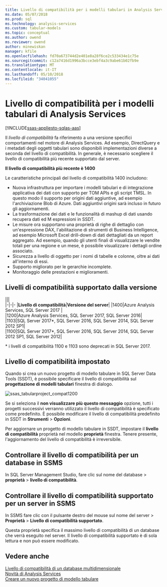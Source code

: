 ```yaml
---
title: Livello di compatibilità per i modelli tabulari in Analysis Services | Documenti Microsoft
ms.date: 05/07/2018
ms.prod: sql
ms.technology: analysis-services
ms.custom: tabular-models
ms.topic: conceptual
ms.author: owend
ms.reviewer: owend
author: minewiskan
manager: kfile
ms.openlocfilehash: fd70a673744d2e401e8a28f6ce2c533434e1c75e
ms.sourcegitcommit: c12a7416d1996a3bcce3ebf4a3c9abe61b02fb9e
ms.translationtype: MT
ms.contentlocale: it-IT
ms.lasthandoff: 05/10/2018
ms.locfileid: "34041055"
---
```

# <a name="compatibility-level-for-analysis-services-tabular-models"></a>Livello di compatibilità per i modelli tabulari di Analysis Services
[!INCLUDE[ssas-appliesto-sqlas-aas](../../includes/ssas-appliesto-sqlas-aas.md)]

  Il *livello di compatibilità* fa riferimento a una versione specifici comportamenti nel motore di Analysis Services. Ad esempio, DirectQuery e i metadati degli oggetti tabulari sono disponibili implementazioni diverse a seconda del livello di compatibilità. In generale, è necessario scegliere il livello di compatibilità più recente supportato dal server.

  **Il livello di compatibilità più recente è 1400** 
  
Le caratteristiche principali del livello di compatibilità 1400 includono:

*  Nuova infrastruttura per importare i modelli tabulari e di integrazione applicativa dei dati con supporto per TOM APIs e gli script TMSL. In questo modo il supporto per origini dati aggiuntive, ad esempio l'archiviazione Blob di Azure. Dati aggiuntivi origini sarà incluso in futuro gli aggiornamenti.
*  La trasformazione dei dati e le funzionalità di mashup di dati usando recupera dati ed M espressioni in SSDT.
*  Le misure ora supportano una proprietà di righe di dettaglio con un'espressione DAX, l'abilitazione di strumenti di Business Intelligence, ad esempio Microsoft Excel drill-down di dati dettagliati da un report aggregato. Ad esempio, quando gli utenti finali di visualizzare le vendite totali per una regione e un mese, è possibile visualizzare i dettagli ordine associato. 
*  Sicurezza a livello di oggetto per i nomi di tabelle e colonne, oltre ai dati all'interno di essi.
*  Supporto migliorato per le gerarchie incomplete.
*  Monitoraggio delle prestazioni e miglioramenti.

  
## <a name="supported-compatibility-levels-by-version"></a>Livelli di compatibilità supportato dalla versione
  
|||  
|-|-|- 
|**Livello di compatibilità**|**Versione del server**| 
|1400|Azure Analysis Services, SQL Server 2017 |  
|1200|Azure Analysis Services, SQL Server 2017, SQL Server 2016| 
|1103|SQL Server 2017*, SQL Server 2016, SQL Server 2014, SQL Server 2012 SP1|  
|1100|SQL Server 2017*, SQL Server 2016, SQL Server 2014, SQL Server 2012 SP1, SQL Server 2012| 

\* i livelli di compatibilità 1100 e 1103 sono deprecati in SQL Server 2017.
  
## <a name="set-compatibility-level"></a>Livello di compatibilità impostato 
 Quando si crea un nuovo progetto di modello tabulare in SQL Server Data Tools (SSDT), è possibile specificare il livello di compatibilità sul **progettazione di modelli tabulari** finestra di dialogo. 
  
 ![ssas_tabularproject_compat1200](../../analysis-services/tabular-models/media/ssas-tabularproject-compat1200.png)  
  
 Se si seleziona il **non visualizzare più questo messaggio** opzione, tutti i progetti successivi verranno utilizzato il livello di compatibilità è specificato come predefinito. È possibile modificare il livello di compatibilità predefinito in SSDT in **Strumenti** > **Opzioni**.  
  
 Per aggiornare un progetto di modello tabulare in SSDT, impostare il **livello di compatibilità** proprietà nel modello **proprietà** finestra. Tenere presente, l'aggiornamento del livello di compatibilità è irreversibile.
  
## <a name="check-compatibility-level-for-a-database-in-ssms"></a>Controllare il livello di compatibilità per un database in SSMS  
 In SQL Server Management Studio, fare clic sul nome del database > **proprietà** > **livello di compatibilità**.  
  
## <a name="check-supported-compatibility-level-for-a-server-in-ssms"></a>Controllare il livello di compatibilità supportato per un server in SSMS  
 In SSMS fare clic con il pulsante destro del mouse sul nome del server > **Proprietà** > **Livello di compatibilità supportato**.  
  
 Questa proprietà specifica il massimo livello di compatibilità di un database che verrà eseguito nel server. Il livello di compatibilità supportato è di sola lettura e non può essere modificato.  
  
## <a name="see-also"></a>Vedere anche  
 [Livello di compatibilità di un database multidimensionale](../../analysis-services/multidimensional-models/compatibility-level-of-a-multidimensional-database-analysis-services.md)   
 [Novità di Analysis Services](../../analysis-services/what-s-new-in-analysis-services.md)   
 [Creare un nuovo progetto di modello tabulare](../../analysis-services/tabular-models/create-a-new-tabular-model-project-analysis-services.md)  
  
  
